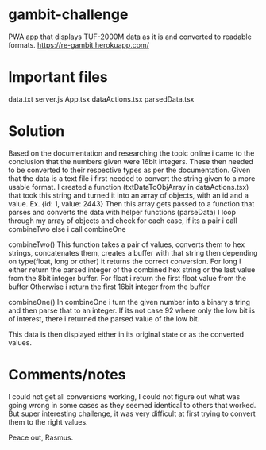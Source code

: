 # gambit-challenge
PWA app that displays TUF-2000M data as it is and converted to readable formats.
https://re-gambit.herokuapp.com/

# Important files
data.txt
server.js
App.tsx
dataActions.tsx
parsedData.tsx

# Solution
Based on the documentation and researching the topic online i came to the conclusion that the numbers given were 16bit integers.
These then needed to be converted to their respective types as per the documentation.
Given that the data is a text file i first needed to convert the string given to a more usable format.
I created a function (txtDataToObjArray in dataActions.tsx) that took this string and turned it into an array of objects, with an id and a value. Ex. {id: 1, value: 2443}
Then this array gets passed to a function that parses and converts the data with helper functions (parseData)
I loop through my array of objects and check for each case, if its a pair i call combineTwo else i call combineOne

combineTwo()
This function takes a pair of values, converts them to hex strings, concatenates them, creates a buffer with that string then depending 
on type(float, long or other) it returns the correct conversion.
For long I either return the parsed integer of the combined hex string or the last value from the 8bit integer buffer.
For float i return the first float value from the buffer
Otherwise i return the first 16bit integer from the buffer

combineOne()
In combineOne i turn the given number into a binary s tring and then parse that to an integer.
If its not case 92 where only the low bit is of interest, there i returned the parsed value of the low bit.

This data is then displayed either in its original state or as the converted values.

# Comments/notes
I could not get all conversions working, I could not figure out what was going wrong in some cases as they seemed identical to others that worked.
But super interesting challenge, it was very difficult at first trying to convert them to the right values.


Peace out, Rasmus.

